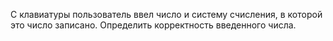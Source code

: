 С клавиатуры пользователь ввел число и систему счисления, в которой это число 
записано. Определить корректность введенного числа. 
